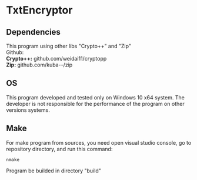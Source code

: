 # TxtEncryptor

## Dependencies
This program using other libs "Crypto++" and "Zip"  
Github:  
__Crypto++:__ github.com/weidai11/cryptopp  
__Zip:__ github.com/kuba--/zip  

## OS
This program developed and tested only on Windows 10 x64 system. The developer is not responsible for the performance of the program on other versions systems.

## Make
For make program from sources, you need open visual studio console, go to repository directory, and run this command:
```
nmake
```
Program be builded in directory "build"
